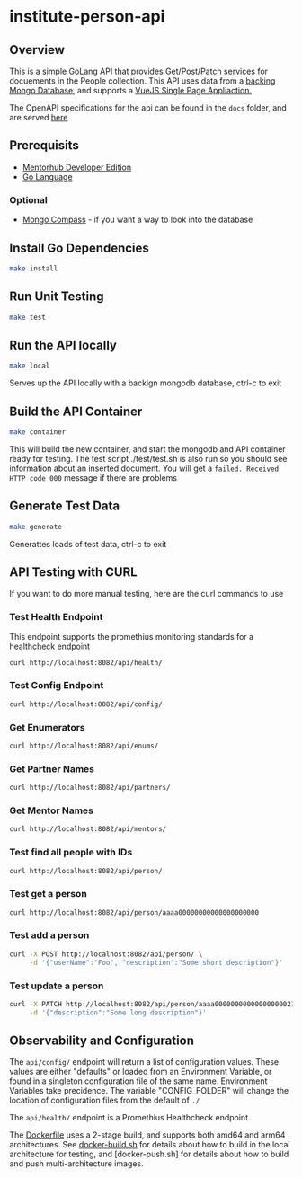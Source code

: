 # institute-person-api

## Overview

This is a simple GoLang API that provides Get/Post/Patch services for docuements in the People collection. This API uses data from a [backing Mongo Database](https://github.com/agile-learning-institute/mentorHub-mongodb), and supports a [VueJS Single Page Appliaction.](https://github.com/agile-learning-institute/mentorHub-person-ui)

The OpenAPI specifications for the api can be found in the ``docs`` folder, and are served [here](https://agile-learning-institute.github.io/mentorHub-person-api/)

## Prerequisits

- [Mentorhub Developer Edition](https://github.com/agile-learning-institute/mentorHub/blob/main/mentorHub-developer-edition/README.md)
- [Go Language](https://go.dev/doc/install)

### Optional

- [Mongo Compass](https://www.mongodb.com/try/download/compass) - if you want a way to look into the database

## Install Go Dependencies
```bash
make install
```

## Run Unit Testing
```bash
make test
```

## Run the API locally 
```bash
make local
```
Serves up the API locally with a backign mongodb database, ctrl-c to exit

## Build the API Container
```bash
make container
```
This will build the new container, and start the mongodb and API container ready for testing. The test script ./test/test.sh is also run so you should see information about an inserted document. You will get a ``failed. Received HTTP code 000`` message if there are problems

## Generate Test Data
```bash
make generate
```
Generattes loads of test data, ctrl-c to exit

## API Testing with CURL
If you want to do more manual testing, here are the curl commands to use

### Test Health Endpoint

This endpoint supports the promethius monitoring standards for a healthcheck endpoint

```bash
curl http://localhost:8082/api/health/

```

### Test Config Endpoint

```bash
curl http://localhost:8082/api/config/

```

### Get Enumerators

```bash
curl http://localhost:8082/api/enums/

```

### Get Partner Names

```bash
curl http://localhost:8082/api/partners/

```

### Get Mentor Names

```bash
curl http://localhost:8082/api/mentors/

```

### Test find all people with IDs

```bash
curl http://localhost:8082/api/person/
```

### Test get a person

```bash
curl http://localhost:8082/api/person/aaaa00000000000000000000

```

### Test add a person

```bash
curl -X POST http://localhost:8082/api/person/ \
     -d '{"userName":"Foo", "description":"Some short description"}'

```

### Test update a person

```bash
curl -X PATCH http://localhost:8082/api/person/aaaa00000000000000000021 \
     -d '{"description":"Some long description"}'

```

## Observability and Configuration

The ```api/config/``` endpoint will return a list of configuration values. These values are either "defaults" or loaded from an Environment Variable, or found in a singleton configuration file of the same name. Environment Variables take precidence. The variable "CONFIG_FOLDER" will change the location of configuration files from the default of ```./```

The ```api/health/``` endpoint is a Promethius Healthcheck endpoint.

The [Dockerfile](./Dockerfile) uses a 2-stage build, and supports both amd64 and arm64 architectures. See [docker-build.sh](./src/docker/docker-build.sh) for details about how to build in the local architecture for testing, and [docker-push.sh] for details about how to build and push multi-architecture images.
